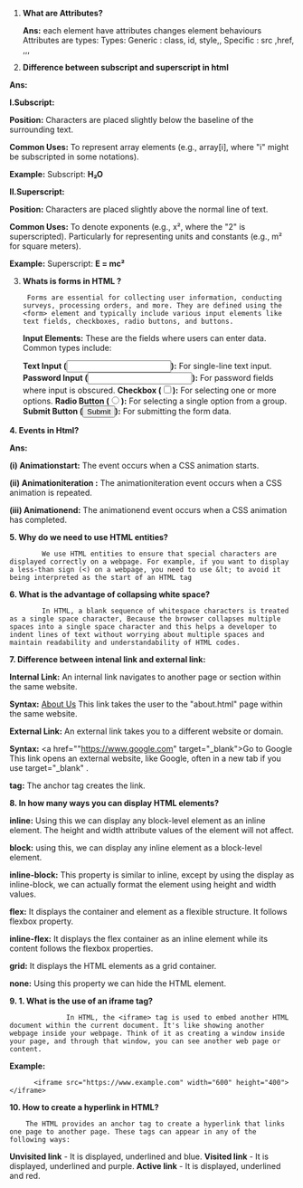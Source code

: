 1. **What are Attributes?**
    
   **Ans:** each element have attributes
             changes element behaviours
             Attributes are types:
             Types:
             Generic : class, id, style,,
             Specific : src ,href, ,,,

2. **Difference between subscript and superscript in html**

**Ans:**

**I.Subscript:**
      
   **Position:** Characters are placed slightly below the baseline of the surrounding text.
      
   **Common Uses:**  To represent array elements (e.g., array[i], where "i" might be subscripted in some notations).
      
   **Example:**  Subscript: **H₂O**

**II.Superscript:**

   **Position:** Characters are placed slightly above the normal line of text.
      
   **Common Uses:**  To denote exponents (e.g., x², where the "2" is superscripted).
      Particularly for representing units and constants (e.g., m² for square meters).

   **Example:**    Superscript: **E = mc²**


3.  **Whats is forms in HTML ?**

         Forms are essential for collecting user information, conducting surveys, processing orders, and more. They are defined using the <form> element and typically include various input elements like text fields, checkboxes, radio buttons, and buttons.

      **Input Elements:**  These are the fields where users can enter data. Common types include:

      **Text Input (<input type="text">):**  For single-line text input.
      **Password Input (<input type="password">):**  For password fields where input is obscured.
      **Checkbox (<input type="checkbox">):**  For selecting one or more options.
      **Radio Button (<input type="radio">):**  For selecting a single option from a group.
      **Submit Button (<input type="submit">):**  For submitting the form data.  


**4.   Events in Html?**

**Ans:**

**(i) Animationstart:**
      The  event occurs when a CSS animation starts.

**(ii) Animationiteration :**
      The animationiteration event occurs when a CSS animation is repeated.

**(iii) Animationend:**
      The animationend event occurs when a CSS animation has completed.


**5. Why do we need to use HTML entities?**

            We use HTML entities to ensure that special characters are displayed correctly on a webpage. For example, if you want to display a less-than sign (<) on a webpage, you need to use &lt; to avoid it being interpreted as the start of an HTML tag 


**6. What is the advantage of collapsing white space?**

            In HTML, a blank sequence of whitespace characters is treated as a single space character, Because the browser collapses multiple spaces into a single space character and this helps a developer to indent lines of text without worrying about multiple spaces and maintain readability and understandability of HTML codes.      


**7. Difference between intenal link and external link:**

   **Internal Link:**
            An internal link navigates to another page or section within the same website.
   
   **Syntax:**
            <a href="about.html">About Us</a>
            This link takes the user to the "about.html" page within the same website.

   **External Link:**
            An external link takes you to a different website or domain.
   
   **Syntax:**
            <a href=""https://www.google.com" target="_blank">Go to Google</a>
            This link opens an external website, like Google, often in a new tab if you use target="_blank"  .
  
   **<a> tag:**
       The anchor tag creates the link.            


**8.  In how many ways you can display HTML elements?**

   **inline:**     Using this we can display any block-level element as an inline element. The height and width attribute values of the element will not affect.

   **block:**     using this, we can display any inline element as a block-level element. 

   **inline-block:**     This property is similar to inline, except by using the display as inline-block, we can actually format the element using height and width values.

   **flex:**     It displays the container and element as a flexible structure. It follows flexbox property.

   **inline-flex:**     It displays the flex container as an inline element while its content follows the flexbox properties.

   **grid:**     It displays the HTML elements as a grid container.

   **none:**     Using this property we can hide the HTML element.


   **9. 1. What is the use of an iframe tag?**
    
                  In HTML, the <iframe> tag is used to embed another HTML document within the current document. It's like showing another webpage inside your webpage. Think of it as creating a window inside your page, and through that window, you can see another web page or content.

   **Example:**
          
          <iframe src="https://www.example.com" width="600" height="400"></iframe>


**10. How to create a hyperlink in HTML?**

        The HTML provides an anchor tag to create a hyperlink that links one page to another page. These tags can appear in any of the following ways:

   **Unvisited link** - It is displayed, underlined and blue.
   **Visited link** - It is displayed, underlined and purple.
   **Active link** - It is displayed, underlined and red.

   
